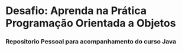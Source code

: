 <h1> Desafio: Aprenda na Prática Programação Orientada a Objetos</h1>
<h3> Repositorio Pessoal para acompanhamento do curso Java

